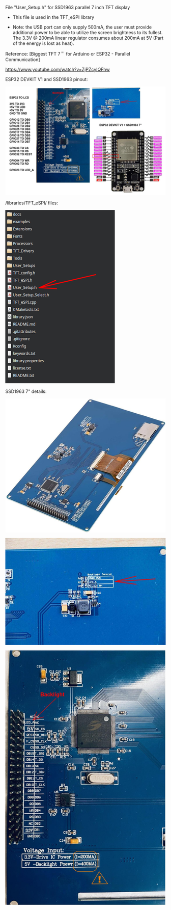 File "User_Setup.h" for SSD1963 parallel 7 inch TFT display

- This file is used in the TFT_eSPI library

- Note: the USB port can only supply 500mA, the user must provide additional power to be able to utilize the screen brightness to its fullest. The 3.3V @ 200mA linear regulator consumes about 200mA at 5V (Part of the energy is lost as heat).

Reference:
[Biggest TFT 7＂ for Arduino or ESP32 - Parallel Communication]

https://www.youtube.com/watch?v=ZjPZcyIQFhw

ESP32 DEVKIT V1 and SSD1963 pinout:

![img](https://raw.githubusercontent.com/rtek1000/TFT_DDIG/main/Config/ESP32%2BLCD-pinout1.jpg)


/libraries/TFT_eSPI/ files:

![img](https://raw.githubusercontent.com/rtek1000/TFT_DDIG/main/Config/TFT_eSPI_files.png)

SSD1963 7" details:

![img](https://raw.githubusercontent.com/rtek1000/TFT_DDIG/main/Config/SSD1963.jpg)

![img](https://raw.githubusercontent.com/rtek1000/TFT_DDIG/main/Config/SSD1963_2.jpg)

![img](https://raw.githubusercontent.com/rtek1000/TFT_DDIG/main/Config/SSD1963_1.jpg)
